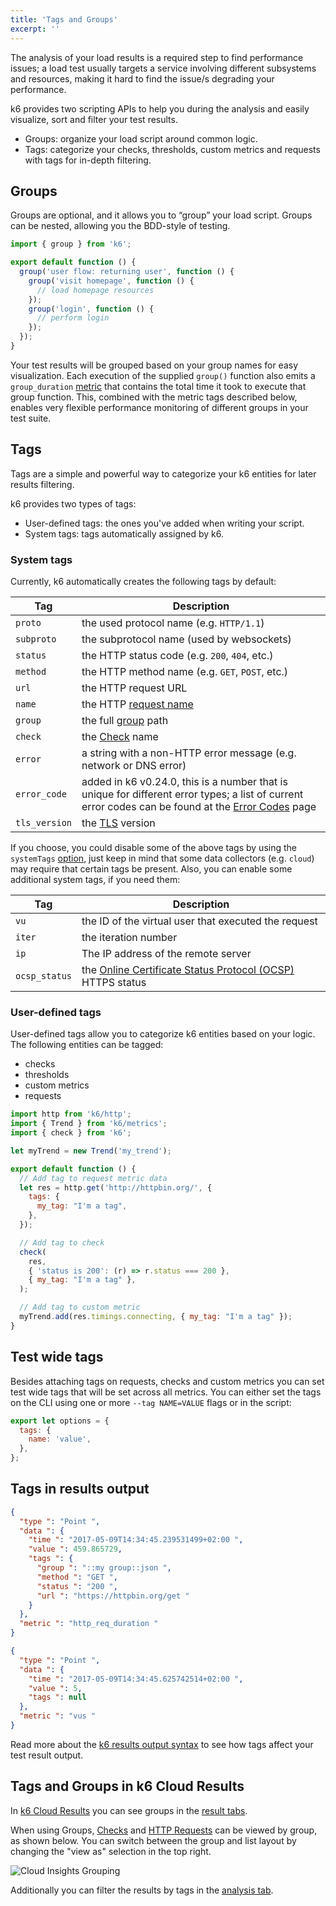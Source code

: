 ```yaml
---
title: 'Tags and Groups'
excerpt: ''
---
```


The analysis of your load results is a required step to find performance issues; a load test
usually targets a service involving different subsystems and resources, making it hard to find
the issue/s degrading your performance.

k6 provides two scripting APIs to help you during the analysis and easily visualize, sort and
filter your test results.

- Groups: organize your load script around common logic.
- Tags: categorize your checks, thresholds, custom metrics and requests with tags for in-depth filtering.

## Groups

Groups are optional, and it allows you to “group” your load script. Groups can be nested,
allowing you the BDD-style of testing.

<div class="code-group" data-props='{"labels": ["groups.js"], "lineNumbers": [true]}'>

```js
import { group } from 'k6';

export default function () {
  group('user flow: returning user', function () {
    group('visit homepage', function () {
      // load homepage resources
    });
    group('login', function () {
      // perform login
    });
  });
}
```

</div>

Your test results will be grouped based on your group names for easy visualization. Each
execution of the supplied `group()` function also emits a `group_duration`
[metric](/using-k6/metrics) that contains the total time it took to execute that group
function. This, combined with the metric tags described below, enables very flexible performance
monitoring of different groups in your test suite.

## Tags

Tags are a simple and powerful way to categorize your k6 entities for later results filtering.

k6 provides two types of tags:

- User-defined tags: the ones you've added when writing your script.
- System tags: tags automatically assigned by k6.

### System tags

Currently, k6 automatically creates the following tags by default:

| Tag           | Description                                                                                                                                                                       |
| ------------- | --------------------------------------------------------------------------------------------------------------------------------------------------------------------------------- |
| `proto`       | the used protocol name (e.g. `HTTP/1.1`)                                                                                                                                          |
| `subproto`    | the subprotocol name (used by websockets)                                                                                                                                         |
| `status`      | the HTTP status code (e.g. `200`, `404`, etc.)                                                                                                                                    |
| `method`      | the HTTP method name (e.g. `GET`, `POST`, etc.)                                                                                                                                   |
| `url`         | the HTTP request URL                                                                                                                                                              |
| `name`        | the HTTP [request name](/using-k6/http-requests#url-grouping)                                                                                                                     |
| `group`       | the full [group](#groups) path                                                                                                                                                    |
| `check`       | the [Check](/using-k6/checks) name                                                                                                                                                |
| `error`       | a string with a non-HTTP error message (e.g. network or DNS error)                                                                                                                |
| `error_code`  | added in k6 v0.24.0, this is a number that is unique for different error types; a list of current error codes can be found at the [Error Codes](/javascript-api/error-codes) page |
| `tls_version` | the [TLS](/using-k6/protocols/ssl-tls) version                                                                                                                                    |

If you choose, you could disable some of the above tags by using the `systemTags`
[option](/using-k6/options), just keep in mind that some data collectors (e.g. `cloud`)
may require that certain tags be present. Also, you can enable some additional system tags, if
you need them:

| Tag           | Description                                                                                                                       |
| ------------- | --------------------------------------------------------------------------------------------------------------------------------- |
| `vu`          | the ID of the virtual user that executed the request                                                                              |
| `iter`        | the iteration number                                                                                                              |
| `ip`          | The IP address of the remote server                                                                                               |
| `ocsp_status` | the [Online Certificate Status Protocol (OCSP)](/using-k6/protocols/ssl-tls/online-certificate-status-protocol-ocsp) HTTPS status |

### User-defined tags

User-defined tags allow you to categorize k6 entities based on your logic. The following entities
can be tagged:

- checks
- thresholds
- custom metrics
- requests

<div class="code-group" data-props='{"labels": ["tagging-example.js"], "lineNumbers": [true]}'>

```js
import http from 'k6/http';
import { Trend } from 'k6/metrics';
import { check } from 'k6';

let myTrend = new Trend('my_trend');

export default function () {
  // Add tag to request metric data
  let res = http.get('http://httpbin.org/', {
    tags: {
      my_tag: "I'm a tag",
    },
  });

  // Add tag to check
  check(
    res,
    { 'status is 200': (r) => r.status === 200 },
    { my_tag: "I'm a tag" },
  );

  // Add tag to custom metric
  myTrend.add(res.timings.connecting, { my_tag: "I'm a tag" });
}
```

</div>

## Test wide tags

Besides attaching tags on requests, checks and custom metrics you can set test wide tags that
will be set across all metrics. You can either set the tags on the CLI using one or more
`--tag NAME=VALUE` flags or in the script:

<div class="code-group" data-props='{"labels": ["test-wide-tags.js"], "lineNumbers": [true]}'>

```js
export let options = {
  tags: {
    name: 'value',
  },
};
```

</div>

## Tags in results output

<div class="code-group" data-props='{"labels": ["output.js"], "lineNumbers": [true]}'>

```json
{
  "type ": "Point ",
  "data ": {
    "time ": "2017-05-09T14:34:45.239531499+02:00 ",
    "value ": 459.865729,
    "tags ": {
      "group ": "::my group::json ",
      "method ": "GET ",
      "status ": "200 ",
      "url ": "https://httpbin.org/get "
    }
  },
  "metric ": "http_req_duration "
}
```

```json
{
  "type ": "Point ",
  "data ": {
    "time ": "2017-05-09T14:34:45.625742514+02:00 ",
    "value ": 5,
    "tags ": null
  },
  "metric ": "vus "
}
```

</div>

Read more about the [k6 results output syntax](/getting-started/results-output/json) to
see how tags affect your test result output.

## Tags and Groups in k6 Cloud Results

In [k6 Cloud Results](/cloud/analyzing-results/overview) you can see groups
in the [result tabs](/cloud/analyzing-results/overview#result-tabs).

When using Groups, [Checks](/using-k6/checks) and [HTTP Requests](/using-k6/http-requests)
can be viewed by group, as shown below. You can switch between the group and list layout by changing the "view as"
selection in the top right.

![Cloud Insights Grouping](/images/cloud-insights-http-tab.png)

Additionally you can filter the results by tags in the [analysis tab](/cloud/analyzing-results/analysis-tab).
